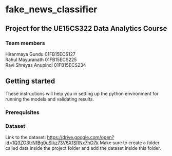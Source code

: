 # fake_news_classifier
## Project for the UE15CS322 Data Analytics Course
### Team members
Hiranmaya Gundu 01FB15ECS127  
Rahul Mayuranath 01FB15ECS225  
Ravi Shreyas Anupindi 01FB15ECS234  

## Getting started
These instructions will help you in setting up the python environment for running the models and validating results.

### Prerequisites


### Dataset
Link to the dataset: https://drive.google.com/open?id=1Q3ZO3trNfBg0uSlkz73V6XfSRNx7hO7k
Make sure to create a folder called data inside the project folder and add the dataset inside this folder.
